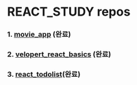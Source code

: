 # REACT_STUDY repos

### 1. [movie_app](https://github.com/leecoders/movie_app) (완료)

### 2. [velopert_react_basics](https://github.com/leecoders/velopert_react_basics) (완료)

### 3. [react_todolist](https://github.com/leecoders/react_todolist)(완료)
